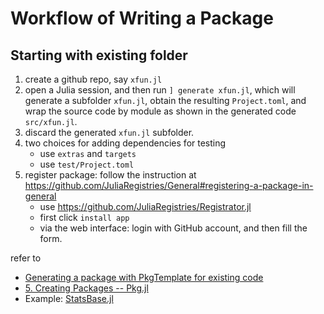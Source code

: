 # Workflow of Writing a Package

## Starting with existing folder

1. create a github repo, say `xfun.jl`
2. open a Julia session, and then run `] generate xfun.jl`, which will generate a subfolder `xfun.jl`, obtain the resulting `Project.toml`, and wrap the source code by module as shown in the generated code `src/xfun.jl`. 
3. discard the generated `xfun.jl` subfolder.
4. two choices for adding dependencies for testing
    - use `extras` and `targets` 
    - use `test/Project.toml`
5. register package: follow the instruction at <https://github.com/JuliaRegistries/General#registering-a-package-in-general>
    - use <https://github.com/JuliaRegistries/Registrator.jl>
    - first click `install app`
    - via the web interface: login with GitHub account, and then fill the form.

refer to

- [Generating a package with PkgTemplate for existing code](https://discourse.julialang.org/t/generating-a-package-with-pkgtemplate-for-existing-code/25163)
- [5. Creating Packages -- Pkg.jl](https://pkgdocs.julialang.org/v1/creating-packages/)
- Example: [StatsBase.jl](https://github.com/JuliaStats/StatsBase.jl)
